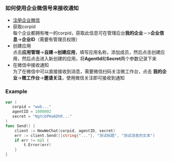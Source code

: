### 如何使用企业微信号来接收通知
- [注册企业微信](https://work.weixin.qq.com/wework_admin/register_wx?from=myhome)  
- 获取corpid  
  每个企业都拥有唯一的corpid，获取此信息可在管理后台**我的企业**－>**企业信息**->**企业ID**（需要有管理员权限）  
- 创建应用  
  点击**应用管理**->**自建**->**创建应用**，填写应用名称，添加成员，然后点击创建应用，然后点击进入新创建的应用，将**AgentId**和**Secret**两个参数记录下来 
- 在微信中接收通知  
为了在微信中可以直接接收到消息，需要微信扫码关注微工作台，点击 **我的企业**->**微工作台**->**邀请关注**，使用微信关注即可接收到通知

### Example
```go
var (
   corpid = "wwb..."
   agentID = 1000002
   secret = "NgYcbPHa6DhR..."
)
func Send() {
	client := NewWeChat(corpid, agentID, secret)
	err := client.Send([]string{"..."}, "测试标题", "测试消息的文本")
	if err != nil {
		t.Error(err)
	}
}
```
